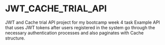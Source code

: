 # JWT_CACHE_TRIAL_API
JWT and Cache trial API project for my bootcamp week 4 task
Example API that uses JWT tokens after users registered in the system go through the necessary authentication processes and also paginates with Cache structure.
